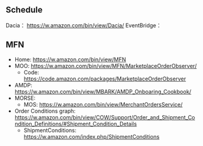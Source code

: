 ## Schedule 

Dacia： https://w.amazon.com/bin/view/Dacia/
EventBridge： 

## MFN
- Home: https://w.amazon.com/bin/view/MFN
- MOO: https://w.amazon.com/bin/view/MFN/MarketplaceOrderObserver/
	- Code: https://code.amazon.com/packages/MarketplaceOrderObserver
- AMDP: https://w.amazon.com/bin/view/MBARK/AMDP_Onboaring_Cookbook/
- MORSE: 
	- MOS: https://w.amazon.com/bin/view/MerchantOrdersService/
- Order Conditions graph: https://w.amazon.com/bin/view/COW/Support/Order_and_Shipment_Condition_Definitions/#Shipment_Condition_Details
	- ShipmentConditions: https://w.amazon.com/index.php/ShipmentConditions

